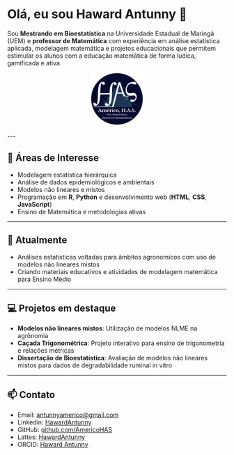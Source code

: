 # Olá, eu sou Haward Antunny 👋

Sou **Mestrando em Bioestatística** na Universidade Estadual de Maringá (UEM) e **professor de Matemática** com experiência em análise estatística aplicada, modelagem matemática e projetos educacionais que permitem estimular os alunos com a educação matemática de forma ludica, gamificada e ativa.


<p align="center">
  <img src="./img/logo.png" alt="Logo Américo HAS" width="120"/>
</p>
---

## 🔭 Áreas de Interesse
- Modelagem estatística hierárquica
- Análise de dados epidemiológicos e ambientais
- Modelos não lineares e mistos
- Programação em **R**, **Python** e desenvolvimento web (**HTML**, **CSS**, **JavaScript**)
- Ensino de Matemática e metodologias ativas

---

## 🌱 Atualmente
- Análises estatísticas voltadas para âmbitos agronomicos com uso de modelos não lineares mistos
- Criando materiais educativos e atividades de modelagem matemática para Ensino Médio

---

## 💻 Projetos em destaque
- **Modelos não lineares mistos**: Utilização de modelos NLME na agrônomia
- **Caçada Trigonométrica**: Projeto interativo para ensino de trigonometria e relações métricas
- **Dissertação de Bioestatística**: Avaliação de modelos não lineares mistos para dados de degradabilidade ruminal in vitro

---

## 📫 Contato
- Email: antunnyamerico@gmail.com
- Linkedin: [HawardAntunny](https://www.linkedin.com/in/haward-antunny-da-silva-am%C3%A9rico-b1761137a/)
- GitHub: [github.com/AmericoHAS](https://github.com/seu-usuario)
- Lattes: [HawardAntunny](http://lattes.cnpq.br/0642206952218832)
- ORCID: [Haward Antunny](https://orcid.org/0009-0009-2018-973X)
